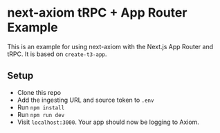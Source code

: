 # next-axiom tRPC + App Router Example

This is an example for using next-axiom with the Next.js App Router and tRPC. It is based on `create-t3-app`.

## Setup

- Clone this repo
- Add the ingesting URL and source token to `.env`
- Run `npm install`
- Run `npm run dev`
- Visit `localhost:3000`. Your app should now be logging to Axiom.
